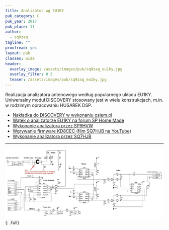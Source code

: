 ```yaml
---
title: Analizator wg EU1KY
puk_category: C
puk_year: 2017
puk_place: 11
author: 
  - sq9zaq
tagline: ""
proofread: yes
layout: puk
classes: wide
header:
  overlay_image: /assets/images/puk/sq9zaq_eu1ky.jpg
  overlay_filter: 0.5
  teaser: /assets/images/puk/sq9zaq_eu1ky.jpg
---
```


Realizacja analizatora antenowego według popularnego układu EU1KY. Uniwersalny moduł DISCOVERY stosowany jest w wielu konstrukcjach, m.in. w rodzimym opracowaniu HUSAREK DSP.

- [Nakładka do DISCOVERY w wykonaniu osiem.pl](http://osiem.net.pl/elektronika/elektronika-analizator-antenowy-wg-eu1ky/)
- [Wątek o analizatorze EU1KY na forum SP Home Made](http://sp-hm.pl/thread-2747.html)
- [Wykonanie analizatora przez SP9HVW](http://www.sp9hvw.info/interfejsy/analizator-eu1ky/)
- [Wgrywanie firmware KD8CEC (film SQ7HJB na YouTube)](https://www.youtube.com/watch?v=P-cObX64JK0)
- [Wykonanie analizatora przez SQ7HJB](http://sq7hjb.pl/index.php/analizator-antenowy-w-g-eu1ky/)

---

![alt](/assets/images/puk/sq9zaq_eu1ky_schemat.jpg)
{: .full}
